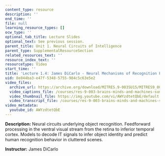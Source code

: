 ```yaml
---
content_type: resource
description: ''
end_time: ''
file: null
learning_resource_types: []
ocw_type: ''
optional_tab_title: Lecture Slides
optional_text: See previous session.
parent_title: Unit 1. Neural Circuits of Intelligence
parent_type: SupplementalResourceSection
related_resources_text: ''
resource_index_text: ''
resourcetype: Video
start_time: ''
title: 'Lecture 1.4: James DiCarlo - Neural Mechanisms of Recognition Part 2'
uid: 8e844ba3-e47f-5348-5755-984c5c63e5e2
video_files:
  archive_url: https://archive.org/download/MITRES.9-003SU15/MITRES9_003SU15_Lecture_1-4_300k.mp4
  video_captions_file: /courses/res-9-003-brains-minds-and-machines-summer-course-summer-2015/2edeb43350cf5d1d98ddbbba5f4e8d38_2304725.vtt
  video_thumbnail_file: https://img.youtube.com/vi/AWYzdtetQbE/default.jpg
  video_transcript_file: /courses/res-9-003-brains-minds-and-machines-summer-course-summer-2015/e4aaed472fa727ebc6ade9168ff6d60e_2304725.pdf
video_metadata:
  youtube_id: AWYzdtetQbE
---
```


**Description:** Neural circuits underlying object recognition. Feedforward processing in the ventral visual stream from the retina to inferior temporal cortex. Models to decode IT signals to infer object identity and predict human recognition behavior in cluttered scenes.

**Instructor:** James DiCarlo

